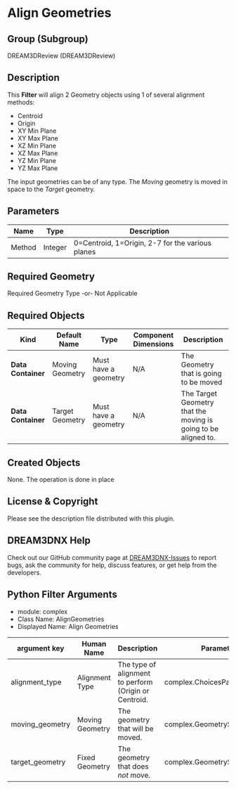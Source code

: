 # Align Geometries

## Group (Subgroup) ##

DREAM3DReview (DREAM3DReview)

## Description ##

This **Filter** will align 2 Geometry objects using 1 of several alignment methods:

* Centroid
* Origin
* XY Min Plane
* XY Max Plane
* XZ Min Plane
* XZ Max Plane
* YZ Min Plane
* YZ Max Plane

The input geometries can be of any type. The *Moving* geometry is moved in space to the *Target* geometry.

## Parameters ##

| Name | Type | Description |
|------|------|------|
| Method | Integer | 0=Centroid, 1=Origin, 2-7 for the various planes |

## Required Geometry ##

Required Geometry Type -or- Not Applicable

## Required Objects ##

| Kind | Default Name | Type | Component Dimensions | Description |
|------|--------------|-------------|---------|-----|
| **Data Container** | Moving Geometry | Must have a geometry | N/A | The Geometry that is going to be moved |
| **Data Container** | Target Geometry |Must have a geometry | N/A | The Target Geometry that the moving is going to be aligned to. |

## Created Objects ##

None. The operation is done in place

## License & Copyright ##

Please see the description file distributed with this plugin.

## DREAM3DNX Help

Check out our GitHub community page at [DREAM3DNX-Issues](https://github.com/BlueQuartzSoftware/DREAM3DNX-Issues) to report bugs, ask the community for help, discuss features, or get help from the developers.

## Python Filter Arguments

+ module: complex
+ Class Name: AlignGeometries
+ Displayed Name: Align Geometries

| argument key | Human Name | Description | Parameter Type |
|--------------|------------|-------------|----------------|
| alignment_type | Alignment Type | The type of alignment to perform (Origin or Centroid. | complex.ChoicesParameter |
| moving_geometry | Moving Geometry | The geometry that will be moved. | complex.GeometrySelectionParameter |
| target_geometry | Fixed Geometry | The geometry that does *not* move. | complex.GeometrySelectionParameter |

